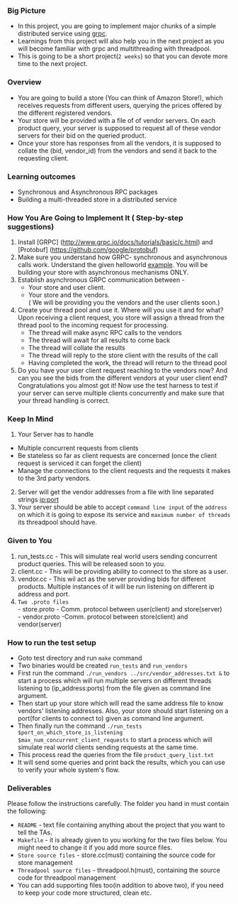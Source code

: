 ### Big Picture

  - In this project, you are going to implement major chunks of a simple distributed service using [grpc](http://www.grpc.io).
  - Learnings from this project will also help you in the next project as you will become familiar with grpc and multithreading with threadpool.
  - This is going to be a short project(`2 weeks`) so that you can devote more time to the next project.
  
### Overview
  - You are going to build a store (You can think of Amazon Store!), which receives requests from different users, querying the prices offered by the different registered vendors.
  - Your store will be provided with a file of <ip address:port> of vendor servers. On each product query, your server is supposed to request all of these vendor servers for their bid on the queried product.
  - Once your store has responses from all the vendors, it is supposed to collate the (bid, vendor_id) from the vendors and send it back to the requesting client.
  
### Learning outcomes
  - Synchronous and Asynchronous RPC packages
  - Building a multi-threaded store in a distributed service

### How You Are Going to Implement It ( Step-by-step suggestions)

1. Install  [GRPC] (http://www.grpc.io/docs/tutorials/basic/c.html) and [Protobuf] (https://github.com/google/protobuf)
2. Make sure you understand how GRPC- synchronous and asynchronous calls work. Understand the given helloworld [example](https://github.com/grpc/grpc/tree/master/examples/cpp/helloworld). You will be building your store with asynchronous mechanisms ONLY.
3. Establish asynchronous GRPC communication between -
    - Your store and user client. 
    - Your store and the vendors.  
  ( We will be providing you the vendors and the user clients soon.)
4. Create your thread pool and use it. Where will you use it and for what?
   Upon receiving a client request, you store will assign a thread from the thread pool to the incoming request for processing.
    - The thread will make async RPC calls to the vendors
    - The thread will await for all results to come back
    - The thread will collate the results
    - The thread will reply to the store client with the results of the call
    - Having completed the work, the thread will return to the thread pool
5. Do you have your user client request reaching to the vendors now? And can you see the bids from the different vendors at your user client end? Congratulations you almost got it! Now use the test harness to test if your server can serve multiple clients concurrently and make sure that your thread handling is correct. 

### Keep In Mind
1. Your Server has to handle
  - Multiple concurrent requests from clients
  - Be stateless so far as client requests are concerned (once the client request is serviced it can forget the client)
  - Manage the connections to the client requests and the requests it makes to the 3rd party vendors.
2.  Server will get the vendor addresses from a file with line separated strings <ip:port>
3.  Your server should be able to accept `command line input` of the `address` on which it is going to expose its service and `maximum number of threads` its threadpool should have.

### Given to You
  1. run_tests.cc - This will simulate real world users sending concurrent product queries. This will be released soon to you.
  2. client.cc - This will be providing ability to connect to the store as a user.
  3. vendor.cc - This wil act as the server providing bids for different products. Multiple instances of it will be run listening on different ip address and port.
  4. `Two .proto files`  
    - store.proto - Comm. protocol between user(client) and store(server)  
    - vendor.proto -Comm. protocol between store(client) and vendor(server)  

### How to run the test setup
  - Goto test directory and run `make` command
  - Two binaries would be created `run_tests` and `run_vendors`
  - First run the command `./run_vendors ../src/vendor_addresses.txt &` to start a process which will run multiple servers on different threads listening to (ip_address:ports) from the file given as command line argument.
  - Then start up your store which will read the same address file to know vendors' listening addresses. Also, your store should start listening on a port(for clients to connect to) given as command line argument.
  - Then finally run the command `./run_tests  $port_on_which_store_is_listening  $max_num_concurrent_client_requests` to start a process which will simulate real world clients sending requests at the same time.
  - This process read the queries from the file `product_query_list.txt`
  - It will send some queries and print back the results, which you can use to verify your whole system's flow.
  
### Deliverables
Please follow the instructions carefully. The folder you hand in must contain the following:
  - `README` - text file containing anything about the project that you want to tell the TAs.
  - `Makefile` - it is already given to you working for the two files below. You might need to change it if you add more source files.
  - `Store source files` - store.cc(must) containing the source code for store management
  - `Threadpool source files` - threadpool.h(must), containing the source code for threadpool management
  - You can add supporting files too(in addition to above two), if you need to keep your code more structured, clean etc.
